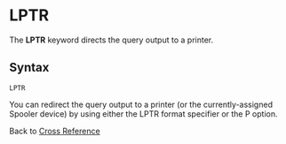 # LPTR  

<PageHeader />

The **LPTR** keyword directs the query output to a printer.

## Syntax  

```
LPTR
```

You can redirect the query output to a printer (or the currently-assigned Spooler device) by using either the LPTR format specifier or the P option.

Back to [Cross Reference](./../README.md)

<PageFooter />
